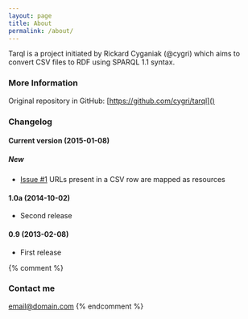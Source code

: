```yaml
---
layout: page
title: About
permalink: /about/
---
```


Tarql is a project initiated by Rickard Cyganiak (@cygri) which aims to convert CSV files to RDF using SPARQL 1.1 syntax.

### More Information

Original repository in GitHub: [https://github.com/cygri/tarql]()

### Changelog

#### Current version (2015-01-08)
##### New
* [Issue #1](https://github.com/emir-munoz/tarql/issues/1) URLs present in a CSV row are mapped as resources

#### 1.0a (2014-10-02)
* Second release

#### 0.9 (2013-02-08)
* First release

{% comment %} 
### Contact me

[email@domain.com](mailto:email@domain.com)
{% endcomment %} 
